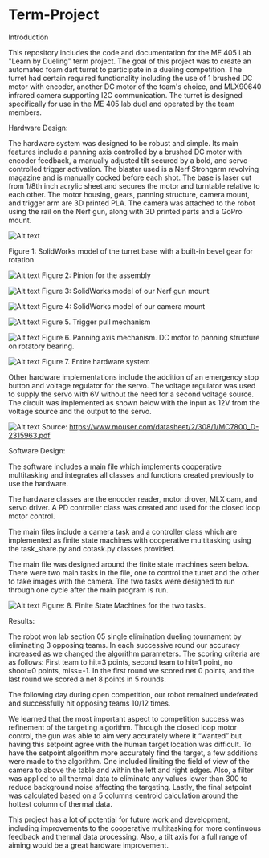 # Term-Project
Introduction 

This repository includes the code and documentation for the ME 405 Lab "Learn by Dueling" term project. The goal of this project was to create an automated foam dart turret to participate in a dueling competition. The turret had certain required functionality including the use of 1 brushed DC motor with encoder, another DC motor of the team's choice, and MLX90640 infrared camera supporting I2C communication. The turret is designed specifically for use in the ME 405 lab duel and operated by the team members. 

 

Hardware Design:  

The hardware system was designed to be robust and simple. Its main features include a panning axis controlled by a brushed DC motor with encoder feedback, a manually adjusted tilt secured by a bold, and servo-controlled trigger activation. The blaster used is a Nerf Strongarm revolving magazine and is manually cocked before each shot. The base is laser cut from 1/8th inch acrylic sheet and secures the motor and turntable relative to each other. The motor housing, gears, panning structure, camera mount, and trigger arm are 3D printed PLA. The camera was attached to the robot using the rail on the Nerf gun, along with 3D printed parts and a GoPro mount.  

![Alt text](Picture1.png)

Figure 1: SolidWorks model of the turret base with a built-in bevel gear for rotation 

 
![Alt text](Picture2.png)
Figure 2: Pinion for the assembly 

 
![Alt text](Picture3.png)
Figure 3: SolidWorks model of our Nerf gun mount  

 
![Alt text](Picture4.png)
Figure 4: SolidWorks model of our camera mount  

   
![Alt text](Picture5.jpg)
Figure 5. Trigger pull mechanism 

 
![Alt text](Picture6.jpg)
Figure 6. Panning axis mechanism. DC motor to panning structure on rotatory bearing.  

 

 
![Alt text](Picture7.jpg)
Figure 7. Entire hardware system 

Other hardware implementations include the addition of an emergency stop button and voltage regulator for the servo. The voltage regulator was used to supply the servo with 6V without the need for a second voltage source. The circuit was implemented as shown below with the input as 12V from the voltage source and the output to the servo.  

 

 
 
![Alt text](Picture8.png)
Source: https://www.mouser.com/datasheet/2/308/1/MC7800_D-2315963.pdf 

 

 

Software Design:   

The software includes a main file which implements cooperative multitasking and integrates all classes and functions created previously to use the hardware.  

The hardware classes are the encoder reader, motor drover, MLX cam, and servo driver. A PD controller class was created and used for the closed loop motor control.   

The main files include a camera task and a controller class which are implemented as finite state machines with cooperative multitasking using the task_share.py and cotask.py classes provided.  

The main file was designed around the finite state machines seen below. There were two main tasks in the file, one to control the turret and the other to take images with the camera.  The two tasks were designed to run through one cycle after the main program is run. 

 
![Alt text](Picture9.jpg)
Figure: 8. Finite State Machines for the two tasks. 

Results: 

The robot won lab section 05 single elimination dueling tournament by eliminating 3 opposing teams. In each successive round our accuracy increased as we changed the algorithm parameters. The scoring criteria are as follows: First team to hit=3 points, second team to hit=1 point, no shoot=0 points, miss=-1. In the first round we scored net 0 points, and the last round we scored a net 8 points in 5 rounds.  

The following day during open competition, our robot remained undefeated and successfully hit opposing teams 10/12 times.  

We learned that the most important aspect to competition success was refinement of the targeting algorithm. Through the closed loop motor control, the gun was able to aim very accurately where it “wanted” but having this setpoint agree with the human target location was difficult. To have the setpoint algorithm more accurately find the target, a few additions were made to the algorithm.  One included limiting the field of view of the camera to above the table and within the left and right edges. Also, a filter was applied to all thermal data to eliminate any values lower than 300 to reduce background noise affecting the targeting. Lastly, the final setpoint was calculated based on a 5 columns centroid calculation around the hottest column of thermal data.  

This project has a lot of potential for future work and development, including improvements to the cooperative multitasking for more continuous feedback and thermal data processing. Also, a tilt axis for a full range of aiming would be a great hardware improvement.  

